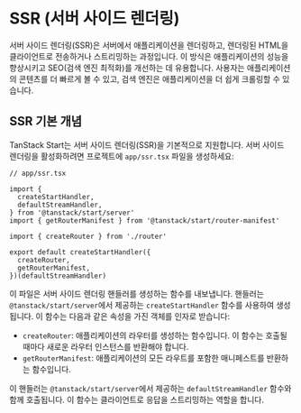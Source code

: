 # SSR (서버 사이드 렌더링)

서버 사이드 렌더링(SSR)은 서버에서 애플리케이션을 렌더링하고, 렌더링된 HTML을 클라이언트로 전송하거나 스트리밍하는 과정입니다. 이 방식은 애플리케이션의 성능을 향상시키고 SEO(검색 엔진 최적화)를 개선하는 데 유용합니다. 사용자는 애플리케이션의 콘텐츠를 더 빠르게 볼 수 있고, 검색 엔진은 애플리케이션을 더 쉽게 크롤링할 수 있습니다.


## SSR 기본 개념

TanStack Start는 서버 사이드 렌더링(SSR)을 기본적으로 지원합니다. 서버 사이드 렌더링을 활성화하려면 프로젝트에 `app/ssr.tsx` 파일을 생성하세요:

```tsx
// app/ssr.tsx

import {
  createStartHandler,
  defaultStreamHandler,
} from '@tanstack/start/server'
import { getRouterManifest } from '@tanstack/start/router-manifest'

import { createRouter } from './router'

export default createStartHandler({
  createRouter,
  getRouterManifest,
})(defaultStreamHandler)
```

이 파일은 서버 사이드 렌더링 핸들러를 생성하는 함수를 내보냅니다. 핸들러는 `@tanstack/start/server`에서 제공하는 `createStartHandler` 함수를 사용하여 생성됩니다. 이 함수는 다음과 같은 속성을 가진 객체를 인자로 받습니다:

- `createRouter`: 애플리케이션의 라우터를 생성하는 함수입니다. 이 함수는 호출될 때마다 새로운 라우터 인스턴스를 반환해야 합니다.
- `getRouterManifest`: 애플리케이션의 모든 라우트를 포함한 매니페스트를 반환하는 함수입니다.

이 핸들러는 `@tanstack/start/server`에서 제공하는 `defaultStreamHandler` 함수와 함께 호출됩니다. 이 함수는 클라이언트로 응답을 스트리밍하는 역할을 합니다.


